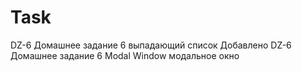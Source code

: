# Task

DZ-6 Домашнее задание 6 выпадающий список
Добавлено
DZ-6 Домашнее задание 6 Modal Window модальное окно
